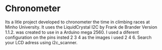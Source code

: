 # Chronometer

Its a litle project developed to chronometer the time in climbing races at Minho University.
It uses the LiquidCrystal I2C by Frank de Brander Version 1.1.2.
was created to use in a Arduino mega 2560.
I used a diferent configuration on the pins insted 2 3 4 as the images i used 2 4 6.
Search your LCD adress using i2c_scanner. 

